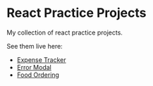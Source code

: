# React Practice Projects

My collection of react practice projects.

See them live here:

-   [Expense Tracker](https://gifted-visvesvaraya-89526d.netlify.app/)
-   [Error Modal](https://gallant-boyd-3a4617.netlify.app/)
-   [Food Ordering](https://frosty-benz-b1e28c.netlify.app)
